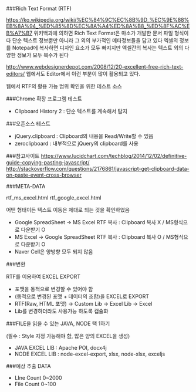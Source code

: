 ###Rich Text Format (RTF)

https://ko.wikipedia.org/wiki/%EC%84%9C%EC%8B%9D_%EC%9E%88%EB%8A%94_%ED%85%8D%EC%8A%A4%ED%8A%B8_%ED%8F%AC%EB%A7%B7
위키백과에 의하면 Rich Text Format은 마소가 개발한 문서 파일 형식이다
단순 텍스트 정보뿐만 아니라 그 외의 부가적인 메타정보들을 담고 있다
엑셀의 정보를 Notepad에 복사하면 디자인 요소가 모두 빠지지만
엑셀간의 복사는 텍스트 외의 다양한 정보가 모두 복수가 된다

http://www.webdesignerdepot.com/2008/12/20-excellent-free-rich-text-editors/
웹에서도 Editor에서 이런 부분이 많이 활용되고 있다.

웹에서 RTF의 활용 가능 범위 확인을 위한 테스트 소스

###Chrome 확장 프로그램 테스트
- Clipboard History 2 : 단순 텍스트를 계속해서 탐지


###오픈소스 테스트
- jQuery.clipboard : Clipboard의 내용을 Read/Write할 수 있음
- zeroclipboard : 내부적으로 jQuery의 clipboard를 사용

###참고사이트
https://www.lucidchart.com/techblog/2014/12/02/definitive-guide-copying-pasting-javascript/
http://stackoverflow.com/questions/2176861/javascript-get-clipboard-data-on-paste-event-cross-browser

###META-DATA

rtf_ms_excel.html
rtf_google_excel.html

어떤 형태이든 텍스트 이동은 제대로 되는 것을 확인하였음

- Google SpreadSheet -> MS Excel RTF 복사 : Clipboard 복사 X / MS형식으로 다운받기 O
- MS Excel -> Google SpreadSheet RTF 복사 : Clipboard 복사 O / MS형식으로 다운받기 O
- Naver Cell은 양방향 모두 되지 않음

###변환

RTF를 이용하여 EXCEL EXPORT
- 포맷을 동적으로 변경할 수 있어야 함
- (동적으로 변경된 포맷 + 데이터의 조합)을 EXCEL로 EXPORT
- RTF(Raw, HTML 포맷) -> Custom Lib -> Excel Lib -> Excel
- Lib를 변경하더라도 사용가능 하도록 캡슐화

###FILE을 읽을 수 있는 JAVA, NODE 택 1하기

(필수 : Style 지정 가능해야 함, 많은 양의 EXCEL을 생성)
- JAVA EXCEL LIB : Apache POI, docx4j
- NODE EXCEL LIB : node-excel-export, xlsx, node-xlsx, exceljs

###예상 추출 DATA
- LIne Count 0~2000
- File Count 0~100